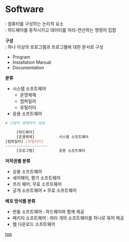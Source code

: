 # Software
: 컴퓨터를 구성하는 논리적 요소     
: 하드웨어를 동작시키고 데이터를 처리-연산하는 명령어 집합     


**구성**  
: 하나 이상의 프로그램과 프로그램에 대한 문서로 구성  

- Program
- Installation Manual
- Documentation


**분류**  
- 시스템 소프트웨어
    - 운영체제
    - 컴파일러
    - 유틸리티
- 응용 소프트웨어

```bash
# 구분이 명확하지 않음

     [하드웨어]
     [운영체제]           시스템 소프트웨어
[컴파일러] [유틸리티]
-------------------
     [프로그램]           응용 소프트웨어
```


**저작권별 분류**   
- 상용 소프트웨어
- 셰어웨어, 평가 소프트웨어
- 프리 웨어, 무료 소프트웨어
- 공개 소프트웨어 ≠ 무료 소프트웨어


**배포 방식별 분류**
- 번들 소프트웨어 : 하드웨어와 함께 제공
- 패키지 소프트웨어 : 여러 개의 소프트웨어를 하나로 묶어 제공
- 웹 다운로드 소프트웨어



[top](#)
